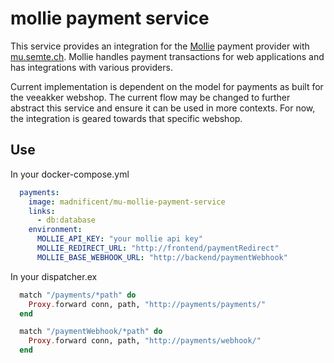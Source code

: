 # mollie payment service

This service provides an integration for the [Mollie](https://mollie.com) payment provider with [mu.semte.ch](http://mu.semte.ch).  Mollie handles payment transactions for web applications and has integrations with various providers.

Current implementation is dependent on the model for payments as built for the veeakker webshop.  The current flow may be changed to further abstract this service and ensure it can be used in more contexts.  For now, the integration is geared towards that specific webshop.

## Use

In your docker-compose.yml

```yml
  payments:
    image: madnificent/mu-mollie-payment-service
    links:
      - db:database
    environment:
      MOLLIE_API_KEY: "your mollie api key"
      MOLLIE_REDIRECT_URL: "http://frontend/paymentRedirect"
      MOLLIE_BASE_WEBHOOK_URL: "http://backend/paymentWebhook"
```

In your dispatcher.ex

```elixir
  match "/payments/*path" do
    Proxy.forward conn, path, "http://payments/payments/"
  end

  match "/paymentWebhook/*path" do
    Proxy.forward conn, path, "http://payments/webhook/"
  end
```

